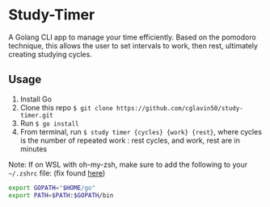 # Study-Timer

A Golang CLI app to manage your time efficiently. Based on the pomodoro technique, this allows the user to set intervals to work, then rest, ultimately creating studying cycles.

## Usage

1. Install Go
2. Clone this repo `$ git clone https://github.com/cglavin50/study-timer.git`
3. Run `$ go install`
4. From terminal, run `$ study timer {cycles} {work} {rest}`, where cycles is the number of repeated work : rest cycles, and work, rest are in minutes

Note: If on WSL with oh-my-zsh, make sure to add the following to your `~/.zshrc` file: (fix found [here](https://stackoverflow.com/questions/36083542/error-command-not-found-after-installing-go-eval))

```bash
export GOPATH="$HOME/go"
export PATH=$PATH:$GOPATH/bin
```
